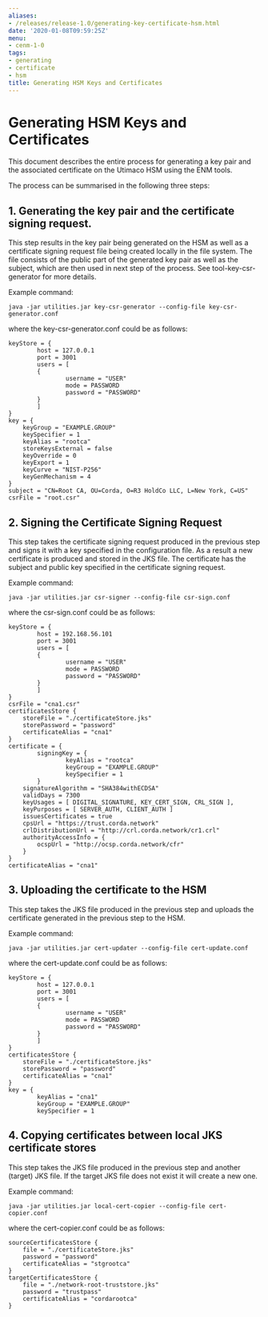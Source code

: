 ```yaml
---
aliases:
- /releases/release-1.0/generating-key-certificate-hsm.html
date: '2020-01-08T09:59:25Z'
menu:
- cenm-1-0
tags:
- generating
- certificate
- hsm
title: Generating HSM Keys and Certificates
---
```



# Generating HSM Keys and Certificates

This document describes the entire process for generating a key pair and the associated certificate on the Utimaco HSM
using the ENM tools.

The process can be summarised in the following three steps:


## 1. Generating the key pair and the certificate signing request.

This step results in the key pair being generated on the HSM
as well as a certificate signing request file being created locally in the file system. The file consists of the public
part of the generated key pair as well as the subject, which are then used in next step of the process.
See tool-key-csr-generator for more details.

Example command:

```guess
java -jar utilities.jar key-csr-generator --config-file key-csr-generator.conf
```

where the key-csr-generator.conf could be as follows:

```guess
keyStore = {
        host = 127.0.0.1
        port = 3001
        users = [
        {
                username = "USER"
                mode = PASSWORD
                password = "PASSWORD"
        }
        ]
}
key = {
    keyGroup = "EXAMPLE.GROUP"
    keySpecifier = 1
    keyAlias = "rootca"
    storeKeysExternal = false
    keyOverride = 0
    keyExport = 1
    keyCurve = "NIST-P256"
    keyGenMechanism = 4
}
subject = "CN=Root CA, OU=Corda, O=R3 HoldCo LLC, L=New York, C=US"
csrFile = "root.csr"
```


## 2. Signing the Certificate Signing Request

This step takes the certificate signing request produced in the previous step and signs it with a key specified in
the configuration file. As a result a new certificate is produced and stored in the JKS file. The certificate has
the subject and public key specified in the certificate signing request.

Example command:

```guess
java -jar utilities.jar csr-signer --config-file csr-sign.conf
```

where the csr-sign.conf could be as follows:

```guess
keyStore = {
        host = 192.168.56.101
        port = 3001
        users = [
        {
                username = "USER"
                mode = PASSWORD
                password = "PASSWORD"
        }
        ]
}
csrFile = "cna1.csr"
certificatesStore {
    storeFile = "./certificateStore.jks"
    storePassword = "password"
    certificateAlias = "cna1"
}
certificate = {
        signingKey = {
                keyAlias = "rootca"
                keyGroup = "EXAMPLE.GROUP"
                keySpecifier = 1
        }
    signatureAlgorithm = "SHA384withECDSA"
    validDays = 7300
    keyUsages = [ DIGITAL_SIGNATURE, KEY_CERT_SIGN, CRL_SIGN ],
    keyPurposes = [ SERVER_AUTH, CLIENT_AUTH ]
    issuesCertificates = true
    cpsUrl = "https://trust.corda.network"
    crlDistributionUrl = "http://crl.corda.network/cr1.crl"
    authorityAccessInfo = {
        ocspUrl = "http://ocsp.corda.network/cfr"
    }
}
certificateAlias = "cna1"
```


## 3. Uploading the certificate to the HSM

This step takes the JKS file produced in the previous step and uploads the certificate generated in the previous step
to the HSM.

Example command:

```guess
java -jar utilities.jar cert-updater --config-file cert-update.conf
```

where the cert-update.conf could be as follows:

```guess
keyStore = {
        host = 127.0.0.1
        port = 3001
        users = [
        {
                username = "USER"
                mode = PASSWORD
                password = "PASSWORD"
        }
        ]
}
certificatesStore {
    storeFile = "./certificateStore.jks"
    storePassword = "password"
    certificateAlias = "cna1"
}
key = {
        keyAlias = "cna1"
        keyGroup = "EXAMPLE.GROUP"
        keySpecifier = 1
```


## 4. Copying certificates between local JKS certificate stores

This step takes the JKS file produced in the previous step and another (target) JKS file. If the target JKS file does not exist it will create a new one.

Example command:

```guess
java -jar utilities.jar local-cert-copier --config-file cert-copier.conf
```

where the cert-copier.conf could be as follows:

```guess
sourceCertificatesStore {
    file = "./certificateStore.jks"
    password = "password"
    certificateAlias = "stgrootca"
}
targetCertificatesStore {
    file = "./network-root-truststore.jks"
    password = "trustpass"
    certificateAlias = "cordarootca"
}
```

